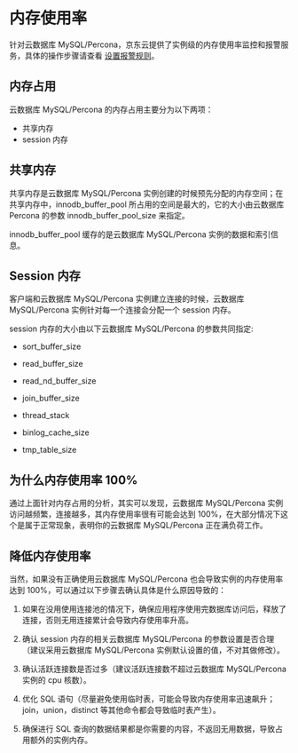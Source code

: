 # 内存使用率
针对云数据库 MySQL/Percona，京东云提供了实例级的内存使用率监控和报警服务，具体的操作步骤请查看 [设置报警规则](../Operation-Guide/Monitor-Alarm/Set-Alarm-Rules.md)。

## 内存占用

云数据库 MySQL/Percona 的内存占用主要分为以下两项：

* 共享内存
* session 内存

## 共享内存
共享内存是云数据库 MySQL/Percona 实例创建的时候预先分配的内存空间；在共享内存中，innodb_buffer_pool 所占用的空间是最大的，它的大小由云数据库 Percona 的参数 innodb_buffer_pool_size 来指定。

innodb_buffer_pool 缓存的是云数据库 MySQL/Percona 实例的数据和索引信息。

## Session 内存
客户端和云数据库 MySQL/Percona 实例建立连接的时候，云数据库 MySQL/Percona 实例针对每一个连接会分配一个 session 内存。

session 内存的大小由以下云数据库 MySQL/Percona 的参数共同指定:

* sort_buffer_size

* read_buffer_size

* read_nd_buffer_size

* join_buffer_size

* thread_stack

* binlog_cache_size

* tmp_table_size

## 为什么内存使用率 100%
通过上面针对内存占用的分析，其实可以发现，云数据库 MySQL/Percona 实例访问越频繁，连接越多，其内存使用率很有可能会达到 100%，在大部分情况下这个是属于正常现象，表明你的云数据库 MySQL/Percona 正在满负荷工作。

## 降低内存使用率
当然，如果没有正确使用云数据库 MySQL/Percona 也会导致实例的内存使用率达到 100%，可以通过以下步骤去确认具体是什么原因导致的：

1. 如果在没用使用连接池的情况下，确保应用程序使用完数据库访问后，释放了连接，否则无用连接累计会导致内存使用率升高。

2. 确认 session 内存的相关云数据库 MySQL/Percona 的参数设置是否合理（建议采用云数据库 MySQL/Percona 实例默认设置的值，不对其做修改）。

3. 确认活跃连接数是否过多（建议活跃连接数不超过云数据库 MySQL/Percona 实例的 cpu 核数）。

4. 优化 SQL 语句（尽量避免使用临时表，可能会导致内存使用率迅速飙升；join，union，distinct 等其他命令都会导致临时表产生）。

5. 确保进行 SQL 查询的数据结果都是你需要的内容，不返回无用数据，导致占用额外的实例内存。
